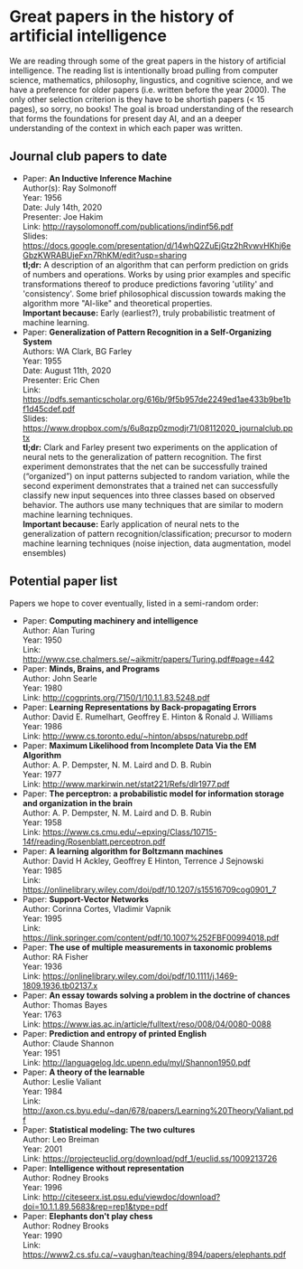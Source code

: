 # Great papers in the history of artificial intelligence
We are reading through some of the great papers in the history of artificial intelligence. The reading list is intentionally broad pulling from computer science, mathematics, philosophy, lingustics, and cognitive science, and we have a preference for older papers (i.e. written before the year 2000). The only other selection criterion is they have to be shortish papers (< 15 pages), so sorry, no books! The goal is broad understanding of the research that forms the foundations for present day AI, and an a deeper understanding of the context in which each paper was written. 


## Journal club papers to date
- Paper: __An Inductive Inference Machine__ <br />
  Author(s): Ray Solmonoff <br />
  Year: 1956 <br />
  Date: July 14th, 2020 <br />
  Presenter: Joe Hakim <br />
  Link: http://raysolomonoff.com/publications/indinf56.pdf <br />
  Slides: https://docs.google.com/presentation/d/14whQ2ZuEjGtz2hRvwvHKhj6eGbzKWRABUjeFxn7RhKM/edit?usp=sharing<br />
  __tl;dr:__ A description of an algorithm that can perform prediction on grids of numbers and operations. Works by using prior examples and specific transformations thereof to produce predictions favoring 'utility' and 'consistency'. Some brief philosophical discussion towards making the algorithm more "AI-like" and theoretical properties. <br />
  __Important because:__ Early (earliest?), truly probabilistic treatment of machine learning. <br />
- Paper: __Generalization of Pattern Recognition in a Self-Organizing System__ <br />
  Authors: WA Clark, BG Farley  <br />
  Year: 1955 <br />
  Date: August 11th, 2020 <br />
  Presenter: Eric Chen <br />
  Link: https://pdfs.semanticscholar.org/616b/9f5b957de2249ed1ae433b9be1bf1d45cdef.pdf<br />
  Slides: https://www.dropbox.com/s/6u8qzp0zmodjr71/08112020_journalclub.pptx<br />
  __tl;dr:__ Clark and Farley present two experiments on the application of neural nets to the generalization of pattern recognition. The first experiment demonstrates that the net can be successfully trained (“organized”) on input patterns subjected to random variation, while the second experiment demonstrates that a trained net can successfully classify new input sequences into three classes based on observed behavior. The authors use many techniques that are similar to modern machine learning techniques.  <br />
  __Important because:__ Early application of neural nets to the generalization of pattern recognition/classification; precursor to modern machine learning techniques (noise injection, data augmentation, model ensembles)<br />


## Potential paper list
Papers we hope to cover eventually, listed in a semi-random order:

- Paper: __Computing machinery and intelligence__ <br />
  Author: Alan Turing <br />
  Year: 1950 <br />
  Link: http://www.cse.chalmers.se/~aikmitr/papers/Turing.pdf#page=442
- Paper: __Minds, Brains, and Programs__ <br />
  Author: John Searle <br />
  Year: 1980 <br />
  Link: http://cogprints.org/7150/1/10.1.1.83.5248.pdf
- Paper: __Learning Representations by Back-propagating Errors__ <br />
  Author: David E. Rumelhart, Geoffrey E. Hinton & Ronald J. Williams  <br />
  Year: 1986 <br />
  Link: http://www.cs.toronto.edu/~hinton/absps/naturebp.pdf
- Paper: __Maximum Likelihood from Incomplete Data Via the EM Algorithm__ <br />
  Author: A. P. Dempster, N. M. Laird and D. B. Rubin  <br />
  Year: 1977 <br />
  Link: http://www.markirwin.net/stat221/Refs/dlr1977.pdf
- Paper: __The perceptron: a probabilistic model for information storage and organization in the brain__ <br />
  Author: A. P. Dempster, N. M. Laird and D. B. Rubin  <br />
  Year: 1958 <br />
  Link: https://www.cs.cmu.edu/~epxing/Class/10715-14f/reading/Rosenblatt.perceptron.pdf
- Paper: __A learning algorithm for Boltzmann machines__ <br />
  Author: David H Ackley, Geoffrey E Hinton, Terrence J Sejnowski  <br />
  Year: 1985 <br />
  Link: https://onlinelibrary.wiley.com/doi/pdf/10.1207/s15516709cog0901_7
- Paper: __Support-Vector Networks__ <br />
  Author: Corinna Cortes, Vladimir Vapnik  <br />
  Year: 1995 <br />
  Link: https://link.springer.com/content/pdf/10.1007%252FBF00994018.pdf
- Paper: __The use of multiple measurements in taxonomic problems__ <br />
  Author: RA Fisher  <br />
  Year: 1936 <br />
  Link: https://onlinelibrary.wiley.com/doi/pdf/10.1111/j.1469-1809.1936.tb02137.x
- Paper: __An essay towards solving a problem in the doctrine of chances__ <br />
  Author: Thomas Bayes  <br />
  Year: 1763 <br />
  Link: https://www.ias.ac.in/article/fulltext/reso/008/04/0080-0088
- Paper: __Prediction and entropy of printed English__ <br />
  Author: Claude Shannon  <br />
  Year: 1951 <br />
  Link: http://languagelog.ldc.upenn.edu/myl/Shannon1950.pdf
- Paper: __A theory of the learnable__ <br />
  Author: Leslie Valiant  <br />
  Year: 1984 <br />
  Link: http://axon.cs.byu.edu/~dan/678/papers/Learning%20Theory/Valiant.pdf
- Paper: __Statistical modeling: The two cultures__ <br />
  Author: Leo Breiman  <br />
  Year: 2001 <br />
  Link: https://projecteuclid.org/download/pdf_1/euclid.ss/1009213726
- Paper: __Intelligence without representation__ <br />
  Author: Rodney Brooks  <br />
  Year: 1996 <br />
  Link: http://citeseerx.ist.psu.edu/viewdoc/download?doi=10.1.1.89.5683&rep=rep1&type=pdf
- Paper: __Elephants don't play chess__ <br />
  Author: Rodney Brooks  <br />
  Year: 1990 <br />
  Link: https://www2.cs.sfu.ca/~vaughan/teaching/894/papers/elephants.pdf
